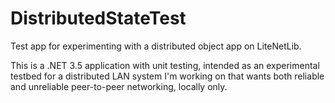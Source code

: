 # DistributedStateTest
Test app for experimenting with a distributed object app on LiteNetLib.

This is a .NET 3.5 application with unit testing, intended as an experimental testbed for
a distributed LAN system I'm working on that wants both reliable and unreliable peer-to-peer
networking, locally only.
